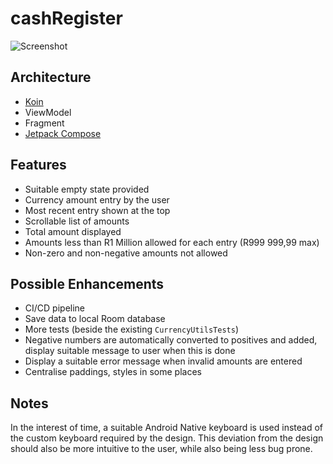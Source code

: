 # cashRegister

![Screenshot](https://drive.google.com/uc?export=view&id=1tsBTnwXfjU7wbp2GM__VC_diA3A3xKB8)

## Architecture
* [Koin](https://github.com/InsertKoinIO/koin)
* ViewModel
* Fragment
* [Jetpack Compose](https://developer.android.com/develop/ui/compose)

## Features
* Suitable empty state provided
* Currency amount entry by the user
* Most recent entry shown at the top
* Scrollable list of amounts
* Total amount displayed
* Amounts less than R1 Million allowed for each entry (R999 999,99 max)
* Non-zero and non-negative amounts not allowed

## Possible Enhancements
* CI/CD pipeline
* Save data to local Room database
* More tests (beside the existing `CurrencyUtilsTests`)
* Negative numbers are automatically converted to positives and added, display suitable message to user when this is done
* Display a suitable error message when invalid amounts are entered
* Centralise paddings, styles in some places

## Notes
In the interest of time, a suitable Android Native keyboard is used instead of the custom keyboard required by the design. This deviation from the design should also be more intuitive to the user, while also being less bug prone.
